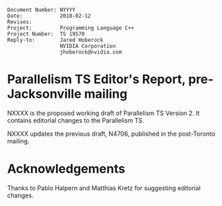     Document Number: NYYYY
    Date:            2018-02-12
    Revises:
    Project:         Programming Language C++
    Project Number:  TS 19570
    Reply-to:        Jared Hoberock
                     NVIDIA Corporation
                     jhoberock@nvidia.com

# Parallelism TS Editor's Report, pre-Jacksonville mailing 

NXXXX is the proposed working draft of Parallelism TS Version 2. It contains editorial changes to the Parallelism TS.

NXXXX updates the previous draft, N4706, published in the post-Toronto mailing.

# Acknowledgements

Thanks to Pablo Halpern and Matthias Kretz for suggesting editorial changes.

